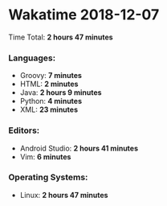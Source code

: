 # Wakatime 2018-12-07

Time Total: **2 hours 47 minutes**

### Languages:
- Groovy: **7 minutes** 
- HTML: **2 minutes** 
- Java: **2 hours 9 minutes** 
- Python: **4 minutes** 
- XML: **23 minutes** 

### Editors:
- Android Studio: **2 hours 41 minutes** 
- Vim: **6 minutes** 

### Operating Systems:
- Linux: **2 hours 47 minutes** 

